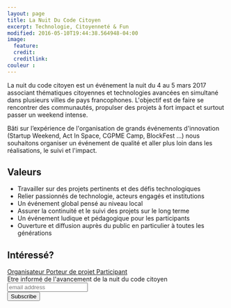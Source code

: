 ```yaml
---
layout: page
title: La Nuit Du Code Citoyen
excerpt: Technologie, Citoyenneté & Fun
modified: 2016-05-10T19:44:38.564948-04:00
image:
  feature:
  credit:
  creditlink:
couleur : 
---
```


La nuit du code citoyen est un événement la nuit du 4 au 5 mars 2017 associant thématiques citoyennes et technologies avancées en simultané dans plusieurs villes de pays francophones. L'objectif est de faire se rencontrer des communautés, propulser des projets à fort impact et surtout passer un weekend intense.                 

Bâti sur l’expérience de l'organisation de grands événements d'innovation (Startup Weekend, Act In Space, CGPME Camp, BlockFest ...) nous souhaitons organiser un événement de qualité et aller plus loin dans les réalisations, le suivi et l'impact.

## Valeurs

* Travailler sur des projets pertinents et des défis technologiques
* Relier passionnés de technologie, acteurs engagés et institutions
* Un événement global pensé au niveau local
* Assurer la continuité et le suivi des projets sur le long terme
* Un événement ludique et pédagogique pour les participants
* Ouverture et diffusion auprès du public en particulier à toutes les générations

## Intéressé? 


<a title="Organisateur" class="btn-accent" href="{{ site.url }}/evenements/NuitCodeCitoyen/organisateur">
Organisateur
</a> <a title="projet" class="btn-complement" href="{{ site.url }}/evenements/NuitCodeCitoyen/projet">
Porteur de projet
</a> <a title="projet" class="btn" href="{{ site.url }}/evenements/NuitCodeCitoyen/">
Participant</a> 

<!-- Begin MailChimp Signup Form -->
<div id="mc_embed_signup">
<form action="//lesbricodeurs.us12.list-manage.com/subscribe/post?u=bbbb42e1640719973809dfb8c&amp;id=020d89bf3c" method="post" id="mc-embedded-subscribe-form" name="mc-embedded-subscribe-form" class="validate" target="_blank" novalidate>
    <div id="mc_embed_signup_scroll">
	<label for="mce-EMAIL">Etre informé de l'avancement de la nuit du code citoyen</label>
	<input type="email" value="" name="EMAIL" class="email" id="mce-EMAIL" placeholder="email address" required>
    <!-- real people should not fill this in and expect good things - do not remove this or risk form bot signups-->
    <div style="position: absolute; left: -5000px;" aria-hidden="true"><input type="text" name="b_bbbb42e1640719973809dfb8c_020d89bf3c" tabindex="-1" value=""></div>
    <div class="clear"><input type="submit" value="Subscribe" name="subscribe" id="mc-embedded-subscribe" class="button"></div>
    </div>
</form>
</div>

<!--End mc_embed_signup-->


